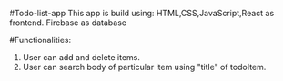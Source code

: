 #Todo-list-app
This app is build using:
HTML,CSS,JavaScript,React as frontend.
Firebase as database

#Functionalities:

1. User can add and delete items.
2. User can search body of particular item using "title" of todoItem.
